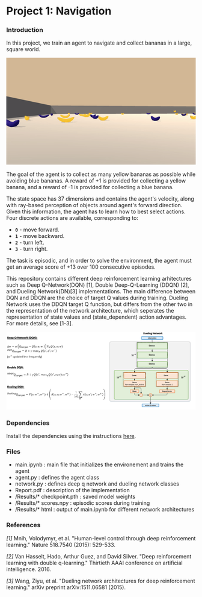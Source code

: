 # Project 1: Navigation

### Introduction

In this project, we  train an agent to navigate and collect bananas in a large, square world.  

![Trained Agent](./Results/trained_dueling.gif)

The goal of the agent is to collect as many yellow bananas as possible while avoiding blue bananas. A reward of +1 is provided for collecting a yellow banana, and a reward of -1 is provided for collecting a blue banana.  

The state space has 37 dimensions and contains the agent's velocity, along with ray-based perception of objects around agent's forward direction.  Given this information, the agent has to learn how to best select actions.  Four discrete actions are available, corresponding to:
- **`0`** - move forward.
- **`1`** - move backward.
- **`2`** - turn left.
- **`3`** - turn right.

The task is episodic, and in order to solve the environment, the agent must get an average score of +13 over 100 consecutive episodes.

This repository contains different deep reinforcement learning arhitectures such as Deep Q-Network(DQN) [1], Double Deep-Q-Learning (DDQN) [2], and Dueling Network(DN)[3] implementations. The main difference between DQN and DDQN are the choice of target Q values during training.  Dueling Network uses the DDQN target Q function, but differs from the other two in the representation of the network architecture, which seperates the representation of state values and (state_dependent) action advantages. For more details, see [1-3].

![Network Architectures](./Results/DQN_Networks.png)


### Dependencies

Install the dependencies using the instructions [here](https://github.com/eayvali/DeepRL).

### Files

* main.ipynb                : main file that initializes the environement and trains the agent
* agent.py                  : defines the agent class
* network.py                : defines deep q network and dueling network classes
* Report.pdf                : description of the implementation
* /Results/* checkpoint.pth : saved model weights 
* /Results/* scores.npy     : episodic scores during training
* /Results/* html           : output of main.ipynb for different network architectures



### References

_[1]_ Mnih, Volodymyr, et al. "Human-level control through deep reinforcement learning." Nature 518.7540 (2015): 529-533.

_[2]_ Van Hasselt, Hado, Arthur Guez, and David Silver. "Deep reinforcement learning with double q-learning." Thirtieth AAAI conference on artificial intelligence. 2016.

_[3]_ Wang, Ziyu, et al. "Dueling network architectures for deep reinforcement learning." arXiv preprint arXiv:1511.06581 (2015).




